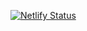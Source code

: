 [![Netlify Status](https://api.netlify.com/api/v1/badges/8ee99c86-7a9c-4bd9-b8a9-8d9c22119f6c/deploy-status)](https://app.netlify.com/sites/heuristic-bardeen-69ed1a/deploys)
